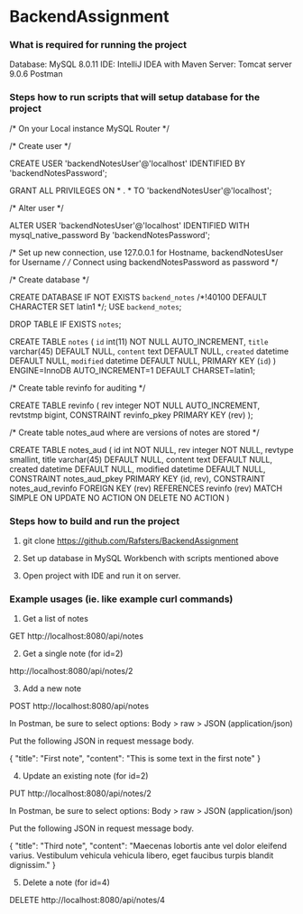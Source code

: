 # BackendAssignment

### What is required for running the project

Database: MySQL 8.0.11
IDE: IntelliJ IDEA with Maven
Server: Tomcat server 9.0.6
Postman

### Steps how to run scripts that will setup database for the project

/* On your Local instance MySQL Router */

/* Create user */

CREATE USER 'backendNotesUser'@'localhost' IDENTIFIED BY 'backendNotesPassword';

GRANT ALL PRIVILEGES ON * . * TO 'backendNotesUser'@'localhost';

/* Alter user */

ALTER USER 'backendNotesUser'@'localhost' IDENTIFIED WITH mysql_native_password By 'backendNotesPassword';


/* Set up new connection, use 127.0.0.1 for Hostname, backendNotesUser for Username */
/* Connect using backendNotesPassword as password */

/* Create database */

CREATE DATABASE  IF NOT EXISTS `backend_notes` /*!40100 DEFAULT CHARACTER SET latin1 */;
USE `backend_notes`;

DROP TABLE IF EXISTS `notes`;

CREATE TABLE `notes` (
  `id` int(11) NOT NULL AUTO_INCREMENT,
  `title` varchar(45) DEFAULT NULL,
  `content` text DEFAULT NULL,
  `created` datetime DEFAULT NULL,
  `modified` datetime DEFAULT NULL,
  PRIMARY KEY (`id`)
) ENGINE=InnoDB AUTO_INCREMENT=1 DEFAULT CHARSET=latin1;


/* Create table revinfo for auditing */

CREATE TABLE revinfo
(
rev integer NOT NULL AUTO_INCREMENT,
revtstmp bigint,
CONSTRAINT revinfo_pkey PRIMARY KEY (rev)
);

/* Create table notes_aud where are versions of notes are stored */

CREATE TABLE notes_aud
(
id int NOT NULL,
rev integer NOT NULL,
revtype smallint,
title varchar(45) DEFAULT NULL,
content text DEFAULT NULL,
created datetime DEFAULT NULL,
modified datetime DEFAULT NULL,
CONSTRAINT notes_aud_pkey PRIMARY KEY (id, rev),
CONSTRAINT notes_aud_revinfo FOREIGN KEY (rev)
REFERENCES revinfo (rev) MATCH SIMPLE
ON UPDATE NO ACTION ON DELETE NO ACTION
)

### Steps how to build and run the project

1. git clone https://github.com/Rafsters/BackendAssignment

2. Set up database in MySQL Workbench with scripts mentioned above

3. Open project with IDE and run it on server.

### Example usages (ie. like example curl commands)

1. Get a list of notes

GET http://localhost:8080/api/notes

2. Get a single note (for id=2)

http://localhost:8080/api/notes/2

3. Add a new note 

POST http://localhost:8080/api/notes 

In Postman, be sure to select options: Body > raw > JSON (application/json)

Put the following JSON in request message body.

{
    "title": "First note",
    "content": "This is some text in the first note"
}

4. Update an existing note (for id=2)

PUT http://localhost:8080/api/notes/2

In Postman, be sure to select options: Body > raw > JSON (application/json)

Put the following JSON in request message body.

{
    "title": "Third note",
    "content": "Maecenas lobortis ante vel dolor eleifend varius. Vestibulum vehicula vehicula libero, eget faucibus turpis blandit dignissim."
}

5. Delete a note (for id=4)

DELETE http://localhost:8080/api/notes/4

